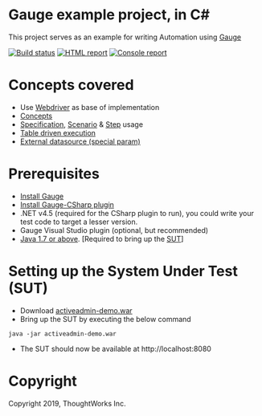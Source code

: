 Gauge example project, in C#
===========================

This project serves as an example for writing Automation using [Gauge](https://github.com/getgauge/gauge)

[![Build status](https://ci.appveyor.com/api/projects/status/6gyx0b3u6105xtic?svg=true)](https://ci.appveyor.com/project/sriv/gauge-example-csharp)
[![HTML report](https://img.shields.io/badge/report-html-green.svg)](https://ci.appveyor.com/project/sriv/gauge-example-csharp/build/artifacts)
[![Console report](https://img.shields.io/badge/report-console-blue.svg)](https://ci.appveyor.com/project/sriv/gauge-example-csharp)

# Concepts covered

- Use [Webdriver](http://docs.seleniumhq.org/projects/webdriver/) as base of implementation
- [Concepts](https://docs.gauge.org/latest/writing-specifications.html#concepts)
- [Specification](https://docs.gauge.org/latest/writing-specifications.html#specifications-spec), [Scenario](https://docs.gauge.org/latest/writing-specifications.html#scenario) & [Step](https://docs.gauge.org/latest/writing-specifications.html#step) usage
- [Table driven execution](https://docs.gauge.org/latest/execution.html#data-driven-execution)
- [External datasource (special param)](https://docs.gauge.org/latest/writing-specifications.html#special-parameters)


# Prerequisites
- [Install Gauge](https://docs.gauge.org/getting_started/installing-gauge.html)
- [Install Gauge-CSharp plugin](https://docs.gauge.org/plugin.html#language-plugins)
- .NET v4.5 (required for the CSharp plugin to run), you could write your test code to target a lesser version.
- Gauge Visual Studio plugin (optional, but recommended)
- [Java 1.7 or above](http://www.oracle.com/technetwork/java/javase/downloads/jdk8-downloads-2133151.html). [Required to bring up the [SUT](#setting-up-the-system-under-test-sut)]

# Setting up the System Under Test (SUT)

* Download [activeadmin-demo.war](https://github.com/getgauge-examples/activeadmin-demo/releases/tag/untagged-f0befd5494efa4baabd2)
* Bring up the SUT by executing the below command
```
java -jar activeadmin-demo.war
```
* The SUT should now be available at http://localhost:8080


# Copyright
Copyright 2019, ThoughtWorks Inc.
